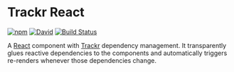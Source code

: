 # Trackr React

[![npm](https://img.shields.io/npm/v/trackr-react.svg)](https://www.npmjs.com/package/trackr-react) [![David](https://img.shields.io/david/tyler-johnson/trackr-react.svg)](https://david-dm.org/tyler-johnson/trackr-react) [![Build Status](https://travis-ci.org/tyler-johnson/trackr-react.svg?branch=master)](https://travis-ci.org/tyler-johnson/trackr-react)

A [React](http://ghub.io/react) component with [Trackr](http://ghub.io/trackr) dependency management. It transparently glues reactive dependencies to the components and automatically triggers re-renders whenever those dependencies change.

